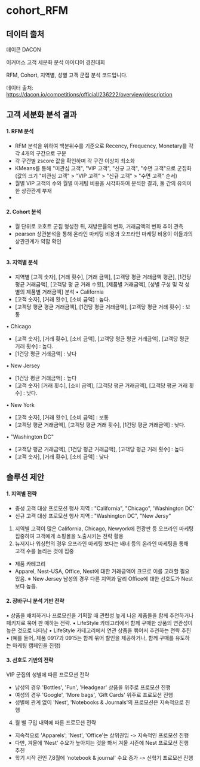 # cohort_RFM
## 데이터 출처
데이콘 DACON

이커머스 고객 세분화 분석 아이디어 경진대회

RFM, Cohort, 지역별, 성별 고객 군집 분석 코드입니다.

데이터 출처:
https://dacon.io/competitions/official/236222/overview/description

## 고객 세분화 분석 결과
#### 1. RFM 분석
- RFM 분석을 위하여 백분위수를 기준으로 Recency, Frequency, Monetary를 각각 4개의 구간으로 구분
- 각 구간별 zscore 값을 확인하며 각 구간 이상치 최소화
- KMeans를 통해 "미관심 고객", "VIP 고객", "신규 고객", "수면 고객"으로 군집화 (값의 크기 "미관심 고객" >
"VIP 고객" > "신규 고객" > "수면 고객" 순서)
- 월별 VIP 고객의 수와 월별 마케팅 비용을 시각화하여 분석한 결과, 둘 간의 유의미한 상관관계 부재
- 
#### 2. Cohort 분석
- 월 단위로 코호트 군집 형성한 뒤, 재방문률의 변화, 거래금액의 변화 추이 관측
- pearson 상관분석을 통해 온라인 마케팅 비용과 오프라인 마케팅 비용이 이들과의 상관관계가 약함 확인
- 
#### 3. 지역별 분석
- 지역별 [고객 숫자], [거래 횟수], [거래 금액], [고객당 평균 거래금액 평균], [1건당 평균 거래금액], [고객당 평
균 거래 수횟], [제품별 거래금액], [성별 구성 및 각 성별의 제품별 거래금액] 분석
• California
- [고객 숫자], [거래 횟수], [소비 금액] : 높다.
- [고객당 평균 평균 거래금액], [1건당 평균 거래금액], [고객당 평균 거래 횟수] : 보통
  
• Chicago
- [고객 숫자], [거래 횟수], [소비 금액], [고객당 평균 평균 거래금액], [고객당 평균 거래 횟수] : 높다.
- [1건당 평균 거래금액] : 낮다
  
• New Jersey
- [1건당 평균 거래금액] : 높다
- [고객 숫자] [거래 횟수], [소비 금액], [고객당 평균 거래금액], [고객당 평균 거래 횟수] : 낮다.

• New York
- [고객 숫자], [거래 횟수], [소비 금액] : 보통
- [고객당 평균 거래금액], [고객당 평균 거래 횟수], [1건당 평균 거래금액] : 낮다.
  
• "Washington DC"
- [고객당 평균 거래금액], [1건당 평균 거래금액], [고객당 평균 거래 횟수] : 높다
- [고객 숫자], [거래 횟수], [소비 금액] : 낮다

## 솔루션 제안

#### 1. 지역별 전략
- 충성 고객 대상 프로모션 행사 지역 : "California", "Chicago", 'Washington DC'
- 신규 고객 대상 프로모션 행사 지역 : "Washington DC", "New Jersy“
1. 지역별 고객이 많은 California, Chicago, Newyork에 전광판 등 오프라인 마케팅 집중하여 고객에게
쇼핑몰을 노출시키는 전략 활용
2. 뉴저지나 워싱턴의 경우 오프라인 마케팅 보다는 배너 등의 온라인 마케팅을 통해 고객 수를 늘리는
것에 집중
- 제품 카테고리
- Apparel, Nest-USA, Office, Nest에 대한 거래금액이 크므로 이를 고려할 필요 있음.
※ New Jersey 남성의 경우 다른 지역과 달리 Office에 대한 선호도가 Nest보다 높음.

#### 2. 장바구니 분석 기반 전략
• 상품을 배치하거나 프로모션을 기획할 때 관련성 높게 나온 제품들을 함께 추천하거나 패키지로 묶어 판
매하는 전략.
• LifeStyle 카테고리에서 함께 구매한 상품의 연관성이 높은 것으로 나타남
• LifeStyle 카테고리에서 연관 상품을 묶어서 추천하는 전략 추진
• (예를 들어, 제품 0917과 0915는 함께 묶어 할인을 제공하거나, 함께 구매를 유도하는 마케팅 캠페인을
진행)

#### 3. 선호도 기반의 전략
VIP 군집의 성별에 따른 프로모션 전략
- 남성의 경우 'Bottles', 'Fun', 'Headgear' 상품을 위주로 프로모션 진행
- 여성의 경우 'Google', 'More bags', 'Gift Cards' 위주로 프로모션 진행
- 성별에 관계 없이 'Nest', 'Notebooks & Journals'의 프로모션은 지속적으로 진행
4. 월 별 구입 내역에 따른 프로모션 전략
- 지속적으로 'Apparels', 'Nest', 'Office'는 상위권임 -> 지속적인 프로모션 진행
- 다만, 겨울에 'Nest' 수요가 높아지는 것을 봐서 겨울 시즌에 Nest 프로모션 진행 추진
- 학기 시작 전인 7,8월에 'notebook & journal' 수요 증가 -> 신학기 프로모션 진행

